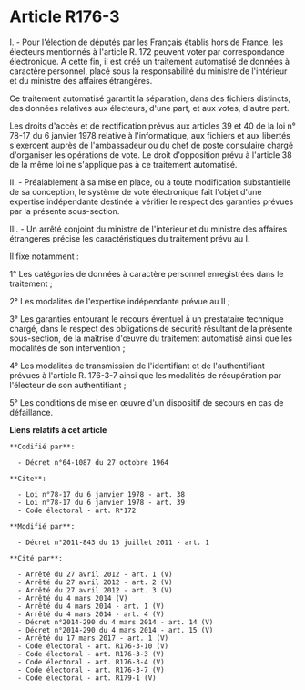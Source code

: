 # Article R176-3

I. - Pour l'élection de députés par les Français établis hors de France, les électeurs mentionnés à l'article R. 172 peuvent
voter par correspondance électronique. A cette fin, il est créé un traitement automatisé de données à caractère personnel,
placé sous la responsabilité du ministre de l'intérieur et du ministre des affaires étrangères. 

Ce traitement automatisé garantit la séparation, dans des fichiers distincts, des données relatives aux électeurs, d'une
part, et aux votes, d'autre part. 

Les droits d'accès et de rectification prévus aux articles 39 et 40 de la loi n° 78-17 du 6 janvier 1978 relative à
l'informatique, aux fichiers et aux libertés s'exercent auprès de l'ambassadeur ou du chef de poste consulaire chargé
d'organiser les opérations de vote. Le droit d'opposition prévu à l'article 38 de la même loi ne s'applique pas à ce
traitement automatisé. 

II. - Préalablement à sa mise en place, ou à toute modification substantielle de sa conception, le système de vote
électronique fait l'objet d'une expertise indépendante destinée à vérifier le respect des garanties prévues par la présente
sous-section. 

III. - Un arrêté conjoint du ministre de l'intérieur et du ministre des affaires étrangères précise les caractéristiques du
traitement prévu au I. 

Il fixe notamment : 

1° Les catégories de données à caractère personnel enregistrées dans le traitement ; 

2° Les modalités de l'expertise indépendante prévue au II ; 

3° Les garanties entourant le recours éventuel à un prestataire technique chargé, dans le respect des obligations de sécurité
résultant de la présente sous-section, de la maîtrise d'œuvre du traitement automatisé ainsi que les modalités de son
intervention ; 

4° Les modalités de transmission de l'identifiant et de l'authentifiant prévues à l'article R. 176-3-7 ainsi que les
modalités de récupération par l'électeur de son authentifiant ; 

5° Les conditions de mise en œuvre d'un dispositif de secours en cas de défaillance.

**Liens relatifs à cet article**

	**Codifié par**:

	  - Décret n°64-1087 du 27 octobre 1964

	**Cite**:

	  - Loi n°78-17 du 6 janvier 1978 - art. 38
	  - Loi n°78-17 du 6 janvier 1978 - art. 39
	  - Code électoral - art. R*172

	**Modifié par**:

	  - Décret n°2011-843 du 15 juillet 2011 - art. 1

	**Cité par**:

	  - Arrêté du 27 avril 2012 - art. 1 (V)
	  - Arrêté du 27 avril 2012 - art. 2 (V)
	  - Arrêté du 27 avril 2012 - art. 3 (V)
	  - Arrêté du 4 mars 2014 (V)
	  - Arrêté du 4 mars 2014 - art. 1 (V)
	  - Arrêté du 4 mars 2014 - art. 4 (V)
	  - Décret n°2014-290 du 4 mars 2014 - art. 14 (V)
	  - Décret n°2014-290 du 4 mars 2014 - art. 15 (V)
	  - Arrêté du 17 mars 2017 - art. 1 (V)
	  - Code électoral - art. R176-3-10 (V)
	  - Code électoral - art. R176-3-3 (V)
	  - Code électoral - art. R176-3-4 (V)
	  - Code électoral - art. R176-3-7 (V)
	  - Code électoral - art. R179-1 (V)
